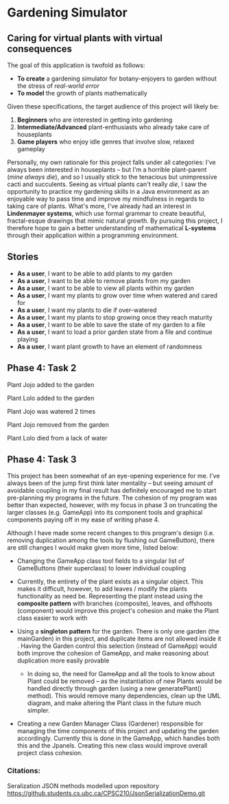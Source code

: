 # Gardening Simulator
## Caring for virtual plants with virtual consequences

The goal of this application is twofold as follows:
- **To create** a gardening simulator for botany-enjoyers to garden without the stress of *real-world error*
- **To model** the growth of plants mathematically

Given these specifications, the target audience of this project will likely be: 
1. **Beginners** who are interested in getting into gardening
2. **Intermediate/Advanced** plant-enthusiasts who already take care of houseplants
3. **Game players** who enjoy idle genres that involve slow, relaxed gameplay

Personally, my own rationale for this project falls under all categories: I've always been interested in houseplants – 
but I'm a horrible plant-parent (*mine always die*), and so I usually stick to the tenacious but unimpressive cacti and 
succulents. Seeing as virtual plants can't really *die*, I saw the opportunity to practice my gardening skills in a Java 
environment as an enjoyable way to pass time and improve my mindfulness in regards to taking care of plants. What's 
more, I've already had an interest in **Lindenmayer systems**, which use formal grammar to create beautiful, 
fractal-esque drawings that mimic natural growth. By pursuing this project, I therefore hope to gain a better 
understanding of mathematical **L-systems** through their application within a programming environment. 

## Stories

- **As a user**, I want to be able to add plants to my garden
- **As a user**, I want to be able to remove plants from my garden
- **As a user**, I want to be able to view all plants within my garden
- **As a user**, I want my plants to grow over time when watered and cared for
- **As a user**, I want my plants to die if over-watered
- **As a user**, I want my plants to stop growing once they reach maturity
- **As a user**, I want to be able to save the state of my garden to a file
- **As a user**, I want to load a prior garden state from a file and continue playing
- **As a user**, I want plant growth to have an element of randomness

## Phase 4: Task 2

Plant Jojo added to the garden

Plant Lolo added to the garden

Plant Jojo was watered 2 times

Plant Jojo removed from the garden

Plant Lolo died from a lack of water

## Phase 4: Task 3

This project has been somewhat of an eye-opening experience for me. I've always been of the jump first think later
mentality – but seeing amount of avoidable coupling in my final result has definitely encouraged me to start
pre-planning my programs in the future. The cohesion of my program was better than expected,
however, with my focus in phase 3 on truncating the larger classes (e.g. GameApp) into its component tools and graphical
components paying off in my ease of writing phase 4.

Although I have made some recent changes to this program's design (i.e. removing duplication among the tools by flushing 
out GameButton), there are still changes I would make given more time, listed below:

- Changing the GameApp class tool fields to a singular list of GameButtons (their superclass) to lower individual 
coupling


- Currently, the entirety of the plant exists as a singular object. This makes it difficult, however, to add leaves /
modify the plants functionality as need be. Representing the plant instead using the **composite pattern** with
branches (composite), leaves, and offshoots (component) would improve this project's cohesion and make the Plant class
easier to work with


- Using a **singleton pattern** for the garden. There is only one garden (the mainGarden) in this project, and duplicate 
items are not allowed inside it . Having the Garden control this selection (instead of GameApp) would both
improve the cohesion of GameApp, and make reasoning about duplication more easily provable
  - In doing so, the need for GameApp and all the tools to know about Plant could be removed – as the instantiation of 
  new Plants would be handled directly through garden (using a new generatePlant() method). This would remove many
  dependencies, clean up the UML diagram, and make altering the Plant class in the future much simpler.

- Creating a new Garden Manager Class (Gardener) responsible for managing the time components of this project and
updating the garden accordingly. Currently this is done in the GameApp, which handles both this and the Jpanels. 
Creating this new class would improve overall project class cohesion.

### Citations:

Seralization JSON methods modelled upon repository https://github.students.cs.ubc.ca/CPSC210/JsonSerializationDemo.git
